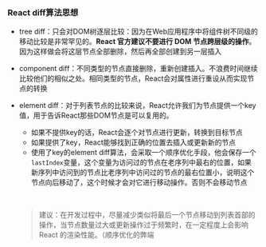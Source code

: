 ### React diff算法思想

- tree diff：只会对DOM树逐层比较：因为在Web应用程序中将组件树不同级的移动比较是非常罕见的。**React 官方建议不要进行 DOM 节点跨层级的操作**。因为这样做会将这层节点全部删除，然后再全部创建到另一层插入

- component diff：不同类型的节点直接删除，重新创建插入。不浪费时间继续比较他们的相似之处。相同类型的节点，React会对属性进行重设从而实现节点的转换

- element diff：对于列表节点的比较来说，React允许我们为节点提供一个key值，用于告诉React那些DOM节点是可以复用的。
  - 如果不提供key的话，React会逐个对节点进行更新，转换到目标节点
  - 如果提供了key，React能够找到正确的位置去插入或更新新的节点
  - 使用了key的element diff算法，会采取一个顺序优化手段，他会保存一个`lastIndex`变量，这个变量为访问过的节点在老序列中最右的位置，如果新序列中访问到的节点比老序列中访问过的节点的最右位置小，说明这个节点向后移动了，这个时候才会对它进行移动操作。否则不会移动节点

  ​

  > 建议：在开发过程中，尽量减少类似将最后一个节点移动到列表首部的操作，当节点数量过大或更新操作过于频繁时，在一定程度上会影响 React 的渲染性能。（顺序优化的弊端
